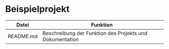 # Beispielprojekt

| Datei     | Funktion                                                 |
| --------- | -------------------------------------------------------- |
| README.md | Beschreibung der Funktion des Projekts und Dokumentation |
